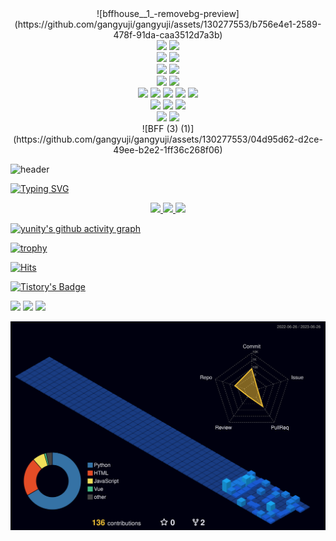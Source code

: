 <div align="center">
![bffhouse__1_-removebg-preview](https://github.com/gangyuji/gangyuji/assets/130277553/b756e4e1-2589-478f-91da-caa3512d7a3b)
</div>

<div align="center">
  <img src="https://img.shields.io/badge/html-D25735?style=for-the-badge&logo=html5&logoColor=white">
  <img src="https://img.shields.io/badge/css-4D8EC2?style=for-the-badge&logo=css3&logoColor=white">
  <br/>
  <img src="https://img.shields.io/badge/javascript-F9DD52?style=for-the-badge&logo=javascript&logoColor=white">
  <img src="https://img.shields.io/badge/vue-55B986?style=for-the-badge&logo=vue.js&logoColor=white">
  <br/>
  <img src="https://img.shields.io/badge/fontawesome-438ADF?style=for-the-badge&logo=fontawesome&logoColor=white">
  <img src="https://img.shields.io/badge/axios-7C4791?style=for-the-badge&logo=axios&logoColor=white">
</div>

<div align="center">
  <img src="https://img.shields.io/badge/python-1E3D2F?style=for-the-badge&logo=python&logoColor=white">
  <img src="https://img.shields.io/badge/django-4579DD?style=for-the-badge&logo=django&logoColor=white">
  <br/>
  <img src="https://img.shields.io/badge/poetry-4FAFDF?style=for-the-badge&logo=poetry&logoColor=white">
  <img src="https://img.shields.io/badge/celery-BEDC75?style=for-the-badge&logo=celery&logoColor=white">
  <img src="https://img.shields.io/badge/gunicorn-5D9551?style=for-the-badge&logo=gunicorn&logoColor=white">
  <img src="https://img.shields.io/badge/rabbitmq-E2853D?style=for-the-badge&logo=rabbitmq&logoColor=white">
  <img src="https://img.shields.io/badge/nginx-419144?style=for-the-badge&logo=nginx&logoColor=#ffffff">
  <br/>
  <img src="https://img.shields.io/badge/amazonec2-8E492A?style=for-the-badge&logo=amazonec2&logoColor=white">
  <img src="https://img.shields.io/badge/amazons3-D15C4A?style=for-the-badge&logo=amazons3&logoColor=white">
  <img src="https://img.shields.io/badge/docker-4590B0?style=for-the-badge&logo=docker&logoColor=white">
  <br/>
  <img src="https://img.shields.io/badge/github-171516?style=for-the-badge&logo=github&logoColor=white">
  <img src="https://img.shields.io/badge/githubactions-3A6FD7?style=for-the-badge&logo=githubactions&logoColor=white">
</div>

<div align="center">
![BFF (3) (1)](https://github.com/gangyuji/gangyuji/assets/130277553/04d95d62-d2ce-49ee-b2e2-1ff36c268f06)
</div>






![header](https://capsule-render.vercel.app/api?type=waving&color=gradient&height=120&animation=fadeIn&section=footer&text=🚌💨&fontAlign=70)

[![Typing SVG](https://readme-typing-svg.herokuapp.com/?color=f0f6fc&lines=import+unittest+class&font=Redressed&size=40)](https://git.io/typing-svg)


<div align=center> 
  <a href="universe.com">
    <img src="https://github-readme-stats.vercel.app/api?username=gangyuji&theme=tokyonight&show_icons=true" width="42%" />
  </a>
  <a href="universe.com">
    <img src="https://github-readme-stats.vercel.app/api/top-langs/?username=gangyuji&exclude_repo=gangyuji.github.io&layout=compact&theme=tokyonight" />
  
  <img src="https://raw.githubusercontent.com/gangyuji/github-stats-transparent/output/generated/languages.svg" width="49.2%" />
  </a>
</div>







[![yunity's github activity graph](https://github-readme-activity-graph.vercel.app/graph?username=gangyuji&theme=tokyo-night)](https://github.com/gangyuji/github-readme-activity-graph)

[![trophy](https://github-profile-trophy.vercel.app/?username=gangyuji&theme=flat&column=7)](https://github.com/gangyuji/)












[![Hits](https://hits.seeyoufarm.com/api/count/incr/badge.svg?url=https%3A%2F%2Fgithub.com%2Fgangyuji&count_bg=%23C9FFA0&title_bg=%23B3D2FF&icon=python.svg&icon_color=%23FFFBA7&title=uni%28ty%29%2Fgithub&edge_flat=false)](https://hits.seeyoufarm.com)



[![Tistory's Badge](https://github-readme-tistory-card.vercel.app/api/badge?name=allitaill&theme=blue)](https://allitail.tistory.com)


<img src="https://img.shields.io/badge/PYTHON-3776AB?style=flat-square&logo=Python&logoColor=#354C6A"/>
<img src="https://img.shields.io/badge/DJANGO-3776AB?style=flat-square&logo=Django&logoColor=##0F291B"/>

<img src="https://img.shields.io/badge/ANDROID-3776AB?style=flat-square&logo=Android&logoColor=#4A8766"/>


![](./profile-3d-contrib/profile-night-view.svg)



